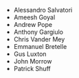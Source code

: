 * Alessandro Salvatori
* Ameesh Goyal
* Andrew Pope
* Anthony Gargiulo
* Chris Vander Mey
* Emmanuel Bretelle
* Gus Luxton
* John Morrow
* Patrick Shuff
